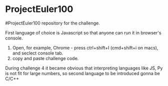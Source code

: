 # ProjectEuler100
#ProjectEuler100 repository for the challenge.

First language of choice is Javascript so that anyone can run it in browser's console.

1) Open, for example, Chrome - press ctrl+shift+I (cmd+shift+i on macs), and seclect console tab.
2) copy and paste challenge code.

During challenge 4 it became obvious that interpreting languages like JS, Py is not fit for large
numbers, so second language to be introduced gonna be C/C++
